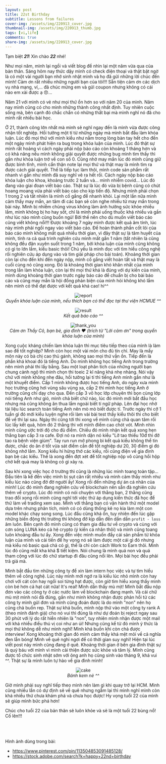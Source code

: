 ```yaml
---
layout: post
title: 22st Birthday
subtitle: Lessons from failures
cover-img: /assets/img/220913_cover.jpg
thumbnail-img: /assets/img/220913_thumb.jpg
tags: [vi,life]
comments: true
share-img: /assets/img/220913_cover.jpg
---
```


Tạm biệt ***21***! Xin chào ***22*** nhé!

Như mọi năm, mình lại ngồi và viết blog để nhìn lại một năm vừa qua của bản thân. Sáng hôm nay thức dậy mình có check điện thoại và thật bật ngờ là có một vài người bạn nhớ sinh nhật mình và họ đã gửi những lời chúc đến mình! Cảm ơn rất nhiều những người bạn của tôi!!! Sẵn tiện cảm ơn các dịch vụ nhà mạng, ví,... đã chúc mừng em và gửi coupon nhưng không có cái nào em xài được ạ 😞...

Năm 21 với mình có vẻ như mọi thứ ổn hơn so với năm 20 của mình. Năm nay mình cũng có cho mình những thành công nhất định. Tuy nhiên cuộc sống mà, bên cạnh đó chắc chắn có những thất bại mà mình nghĩ nó đã cho mình rất nhiều bài học.

Ở 21, thành công lớn nhất mà mình sẽ nghĩ ngay đến là mình vừa được công nhận tốt nghiệp. Hồi tưởng một tí từ những ngày mà mình bắt đầu làm khóa luận. Lúc đó mọi thứ với mình kiểu như nằm trong lòng bàn tay hết cho đến một ngày mình phát hiện ra bug trong khóa luận của mình. Lúc đó thật sự mình rất hoảng vì cách ngày phải nộp báo cáo còn khoảng 1 tháng hơn và có khả năng nếu mình không giải quyết được những bug mình tìm thấy thì gần như khóa luận trở về con số 0. Cũng nhờ may mắn lúc đó mình cũng giữ được bình tĩnh, mình cẩn thận note lại mọi thứ và thật may là mình tìm ra được cách giải quyết. Thế là tiếp tục làm thôi, mình code sản phẩm rất nhanh vì gần như mình đã suy nghĩ vẽ ra hết rồi. Cách ngày nộp báo cáo khóa luận cho khoa, khoảng trước 2 tuần và... mình nhiễm covid... Lúc đó đang vào giai đoạn viết báo cáo. Thật sự là lúc đó vừa bị bệnh cũng có chút hoang moang vừa phải viết báo cáo cho kịp tiến độ. Nhưng mình phải chọn 1 trong 2 và tất nhiên là mình cố gắng để nhanh khỏi. Lại một lần nữa mình cảm thấy may mắn, an tâm đi các bạn sẽ còn nghe nhiều từ may mắn trong bài này. Mình bị nhiễm chủng virus không làm ảnh hưởng sức khỏe nhiều lắm, mình không bị ho hay sốt, chỉ là mình phải uống thuốc khá nhiều và gần như lúc nào mình cũng buồn ngủ! Bởi thế nên cho dù muốn viết báo cáo cũng viết không nổi!!! Được khoảng 7 ngày mình được kết quả âm tính, lúc này mình phải ngồi ngay vào viết báo cáo. Để hoàn thành phần cốt lõi của báo cáo mình không mất quá nhiều thời gian, vì đây thật sự là tâm huyết của mình, tính ra cả quá trình nghiên cứu mình mất gần 1 năm (tất nhiên là cũng không đều đặn xuyên suốt trong 1 năm, bởi khóa luận của mình cũng không có gì to lớn lắm, kiểu basic thôi! Chủ yếu là mình đọc với tìm hiểu công nghệ rồi nghiên cứu áp dụng vào và tìm giải pháp cho bài toán). Khoảng thời gian còn lại cho đến khi đến ngày nộp, mình cố gắng viết hoàn tất và thật may là cuối cùng nó cũng xong. Đó là khoảng thời gian khó khăn nhất của mình trong lần làm khóa luận, còn lại thì mọi thứ khá là đúng với dự kiến của mình, mình dùng khoảng thời gian trước ngày báo cáo để chuẩn bị cho bài báo cáo và cũng may mắn là hội đồng phản biện của mình hỏi không khó lắm nên mình có thể đạt được với kết quả khá cao! hi^^

<p align="center">
  <img src="/assets/img/220913_report.jpg" alt="report"/>
  <br><i>Quyển khóa luận của mình, nếu thích bạn có thể đọc tại thư viện HCMUE ^^</i>
</p>

<p align="center">
  <img src="/assets/img/220913_result.jpg" alt="result"/>
  <br><i>Kết quả báo cáo ^^</i>
</p>

<p align="center">
  <img src="/assets/img/220913_thank_you.png" alt="thank_you"/>
  <br><i>Cảm ơn Thầy Cô, bạn bè, gia đình ❤️ (trích từ "Lời cảm ơn" trong quyển khóa luận của mình)</i>
</p>

Xong cuộc kháng chiến làm khóa luận thì mục tiêu tiếp theo của mình là làm sao để tốt nghiệp? Mình còn học một vài môn cho đủ tín chỉ. May là mấy môn này có bà chị cao thủ gánh, không sao mọi thứ vẫn ổn. Tiếp đến là phần khá khoai đó là tiếng Anh. Do mình không học tiếng Anh trong trường nên mình phải thi lấy bằng. Sau một loạt phân tích của những người bạn chung cảnh ngộ thì mình chọn thi toeic 2 kĩ năng khá nhẹ nhàng. Nói vậy chứ với mình không nhẹ đâu, hồi tưởng lại tí thì tiếng Anh mình gần như là một khuyết điểm. Cấp 1 mình không được học tiếng Anh, do ngày xưa mình học trường cũng hơi vùng sâu vùng xa, cấp 2 thì mình học tiếng Anh ở trường cũng chỉ dạy cho qua. Đến cấp 3 vô học lớp chuyên thì bọn cùng lớp nói tiếng Anh như gió, mình chả biết chữ nào, lúc đó mình mới bắt đầu học nhưng mà cũng không ăn thua lắm ngoài biết tí ngữ pháp. Lên đại học nhờ tài liệu lúc search toàn tiếng Anh nên mò mò biết được tí. Trước ngày thi cỡ 1 tuần gì đó mới kiểu luyện nghe rồi làm vài bài test thấy kiểu thôi thi cho biết đề về thi lại sau. Ngày thi cũng tới thi xong về mình cũng chả quan tâm rồi lúc lấy kết quả, hôm đó 2 thằng thi với mình điểm cao chót vót. Mình nhìn mình cũng ước trời độ cho đủ điểm. Chiều đó mình nhận kết quả xong hẹn thằng bạn cấp 3 ra cafe. Đợi nó ra mình dặn nó kiểu "Lỡ tao thiếu 10đ thì đỡ tao ra bệnh viện giùm". Tay run run mở phong bì kết quả kiểu không thể tin được, chắc do ăn ở tốt vừa sát điểm cần để tốt nghiệp dư 20, 30 điểm gì đó không nhớ lắm. Xong kiểu hí hửng thở các kiểu, rồi cũng điện về gia đình bạn bè các kiểu. Thế là xong đến đợt xét để tốt nghiệp nộp vô cũng hồi hộp chờ kết quả may là không có gì xảy ra.

Sau khi xong việc học ở trường thì cũng là những lúc mình toang toàn tập... Đầu tiên là kể đến việc mình bị sụt cân rất nhiều và mình cảm thấy mình như kiểu lúc nào cũng đờ đờ người ấy! Xong rồi đến những dự án cá nhân của mình! Lúc đó mình đang nghiên cứu về blockchain nên sẵn đà nghiên cứu thêm về crypto. Lúc đó mình có nói chuyện với thằng bạn, 2 thằng cũng trao đổi xong rồi mình cũng nghĩ tới việc thử áp dụng kiến thức đã học để thử làm về trading xem sao. Mình với thằng bạn có vận hành thử một model dựa trên nhưng phân tích, mình có có dùng thống kê nọ kia làm một con model khác chạy song song. Lúc đầu cũng khá ổn, tuy nhiên đến lúc gặp những biến động thị trường thì không đỡ kịp dẫn đến dần dần <code>profit - loss</code> âm luôn. Bên cạnh đó mình cũng có tham gia đầu tư về crypto và cùng với cơn sóng LUNA kéo cả hệ crypto (ý kiến cá nhân thôi) và mình cũng toang luôn khoảng đầu tư ấy. Xong đến việc mình muốn đẩy cái sản phẩm từ khóa luận của mình và cải tiến để hy vọng nó sẽ làm được một cái gì đó nhưng mà kiểu nó basic quá chả có gì, thế là chỉ còn cách Work to Earn thôi. Mình lúc đó cũng mất kha khá $ tiết kiệm. Nói chung là mình quá non và quá tham cộng với lúc đó chữ startup đi đâu cũng nổi lên. Mọi bài học đều phải trả giá mà.

Mình bắt đầu tìm những công ty để xin làm intern học việc và tự tìm hiểu thêm về công nghệ. Lúc này mình mới ngớ ra là kiểu lúc nhỏ mình còn hay chơi với cát còn hay ngồi soi từng hạt được, còn giờ tìm hiểu xong thấy mình còn bé hơn cả hạt cát nữa! It's real! Mình dần thấy mù mịt! Mình bắt đầu nộp đơn vào các công ty ở các nước làm về blockchain đang mạnh. Và cái chữ mù mịt mình nói đã đúng, gần như mình không nhận được phản hồi từ các công ty mình gửi đơn và mình cũng đoán được là do mình "non" nên họ cũng chả buồn rep. Thật sự khá buồn, mình nộp thử vào một công ty rank A (theo mình đánh giá) cho nó vui thì đúng là như dự đoán bị reject ngay sau 30 phút với lý do rất hiển nhiên là "non", tuy nhiên mình nhận được một mail với khá nhiều điều thú vị coi như an ủi! Nhưng cũng kể từ đó mình ý thức là mọi thứ không dễ như mình nghĩ! Mình khá buồn khi còn chả được interview! Xong khoảng thời gian đó mình cảm thấy khá mệt mỏi về cả nghĩa đen lẫn bóng! Mình về quê nghỉ ngơi để có thời gian suy nghĩ! Hiện tại lúc viết post này mình cũng đang ở quê. Khoảng thời gian ở bên gia đình thật sự là quý báu với mình vì mình cải thiện được sức khỏe và tâm lý. Mình cũng được tổ chức sinh nhật sớm với ông anh họ cũng sinh vào tháng 9, khá vui ^^. Thật sự là mình luôn tự hào về gia đình mình!

<p align="center">
  <img src="/assets/img/220913_cake.jpg" alt="cake"/>
  <br><i>Bánh kem nè ^^</i>
</p>

Giờ mình phải suy nghĩ tiếp theo mình nên làm gì khi quay trở lại HCM. Mình cũng nhiều lần có dự định sẽ về quê nhưng ngẫm lại thì mình nghĩ mình còn khá nhiều thứ chưa khám phá và chưa học được! Hy vọng tuổi 22 của mình sẽ giúp mình bức phá hơn!

Chúc cho tuổi 22 của bản thân sẽ luôn khỏe và sẽ là một tuổi 22 bùng nổ! Cố lên!!!

<br>
<br>
<br>
Hình ảnh dùng trong bài:

- https://www.pinterest.com/pin/113504853091485128/
- https://stock.adobe.com/search?k=happy+22nd+birthday
